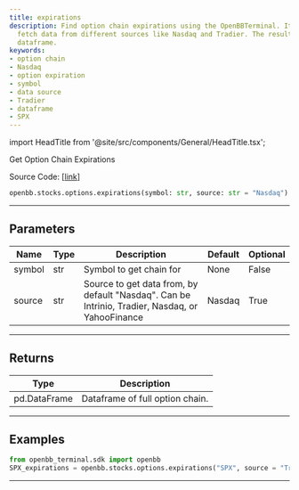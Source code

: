 ```yaml
---
title: expirations
description: Find option chain expirations using the OpenBBTerminal. It allows to
  fetch data from different sources like Nasdaq and Tradier. The result is a comprehensive
  dataframe.
keywords:
- option chain
- Nasdaq
- option expiration
- symbol
- data source
- Tradier
- dataframe
- SPX
---
```


import HeadTitle from '@site/src/components/General/HeadTitle.tsx';

<HeadTitle title="stocks.options.expirations - Reference | OpenBB SDK Docs" />

Get Option Chain Expirations

Source Code: [[link](https://github.com/OpenBB-finance/OpenBBTerminal/tree/main/openbb_terminal/stocks/options/options_sdk_helper.py#L128)]

```python wordwrap
openbb.stocks.options.expirations(symbol: str, source: str = "Nasdaq")
```

---

## Parameters

| Name | Type | Description | Default | Optional |
| ---- | ---- | ----------- | ------- | -------- |
| symbol | str | Symbol to get chain for | None | False |
| source | str | Source to get data from, by default "Nasdaq". Can be Intrinio, Tradier, Nasdaq, or YahooFinance | Nasdaq | True |


---

## Returns

| Type | Description |
| ---- | ----------- |
| pd.DataFrame | Dataframe of full option chain. |
---

## Examples

```python
from openbb_terminal.sdk import openbb
SPX_expirations = openbb.stocks.options.expirations("SPX", source = "Tradier")
```

---

